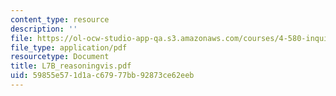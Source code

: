 ```yaml
---
content_type: resource
description: ''
file: https://ol-ocw-studio-app-qa.s3.amazonaws.com/courses/4-580-inquiry-into-computation-and-design-fall-2006/59855e571d1ac67977bb92873ce62eeb_L7B_reasoningvis.pdf
file_type: application/pdf
resourcetype: Document
title: L7B_reasoningvis.pdf
uid: 59855e57-1d1a-c679-77bb-92873ce62eeb
---
```

